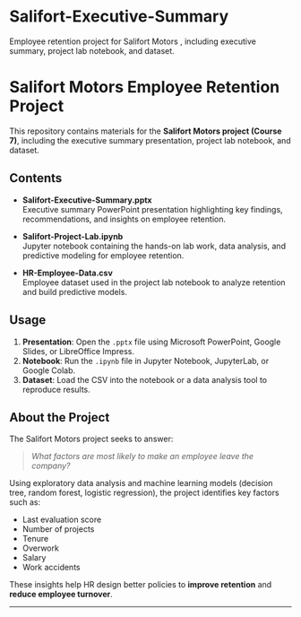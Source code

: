 # Salifort-Executive-Summary
Employee retention project for Salifort Motors , including executive summary, project lab notebook, and dataset.
# Salifort Motors Employee Retention Project

This repository contains materials for the **Salifort Motors project (Course 7)**, including the executive summary presentation, project lab notebook, and dataset.

## Contents

- **Salifort-Executive-Summary.pptx**  
  Executive summary PowerPoint presentation highlighting key findings, recommendations, and insights on employee retention.

- **Salifort-Project-Lab.ipynb**  
  Jupyter notebook containing the hands-on lab work, data analysis, and predictive modeling for employee retention.

- **HR-Employee-Data.csv**  
  Employee dataset used in the project lab notebook to analyze retention and build predictive models.

## Usage

1. **Presentation**: Open the `.pptx` file using Microsoft PowerPoint, Google Slides, or LibreOffice Impress.  
2. **Notebook**: Run the `.ipynb` file in Jupyter Notebook, JupyterLab, or Google Colab.  
3. **Dataset**: Load the CSV into the notebook or a data analysis tool to reproduce results.

## About the Project

The Salifort Motors project seeks to answer:  
> *What factors are most likely to make an employee leave the company?*

Using exploratory data analysis and machine learning models (decision tree, random forest, logistic regression), the project identifies key factors such as:  
- Last evaluation score  
- Number of projects  
- Tenure  
- Overwork  
- Salary  
- Work accidents  

These insights help HR design better policies to **improve retention** and **reduce employee turnover**.

---

